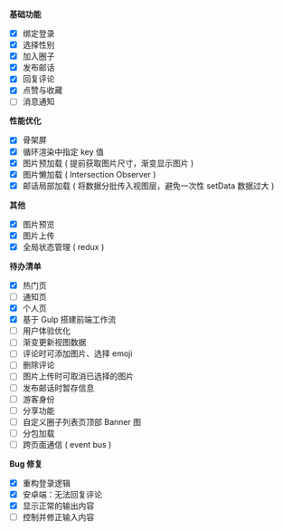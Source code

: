 **基础功能**

- [x] 绑定登录
- [x] 选择性别
- [x] 加入圈子
- [x] 发布邮话
- [x] 回复评论
- [x] 点赞与收藏
- [ ] 消息通知

**性能优化**

- [x] 骨架屏
- [x] 循环渲染中指定 key 值
- [x] 图片预加载 ( 提前获取图片尺寸，渐变显示图片 )
- [x] 图片懒加载 ( Intersection Observer )
- [x] 邮话局部加载 ( 将数据分批传入视图层，避免一次性 setData 数据过大 )

**其他**

- [x] 图片预览
- [x] 图片上传
- [x] 全局状态管理 ( redux )

**待办清单**

- [x] 热门页
- [ ] 通知页
- [x] 个人页
- [x] 基于 Gulp 搭建前端工作流
- [ ] 用户体验优化
- [ ] 渐变更新视图数据
- [ ] 评论时可添加图片、选择 emoji
- [ ] 删除评论
- [ ] 图片上传时可取消已选择的图片
- [ ] 发布邮话时暂存信息
- [ ] 游客身份
- [ ] 分享功能
- [ ] 自定义圈子列表页顶部 Banner 图
- [ ] 分包加载
- [ ] 跨页面通信 ( event bus )

**Bug 修复** 

- [x] 重构登录逻辑
- [x] 安卓端：无法回复评论
- [x] 显示正常的输出内容
- [ ] 控制并修正输入内容
